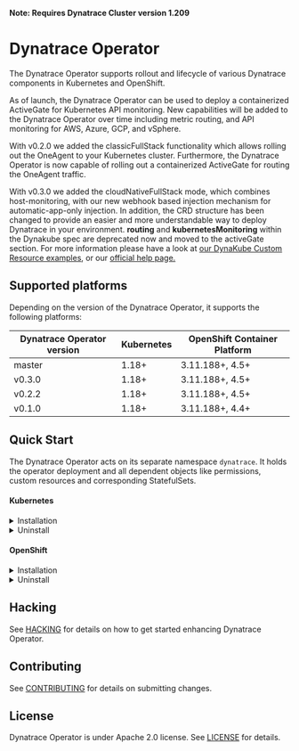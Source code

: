 **Note: Requires Dynatrace Cluster version 1.209**

# Dynatrace Operator

The Dynatrace Operator supports rollout and lifecycle of various Dynatrace components in Kubernetes and OpenShift.

As of launch, the Dynatrace Operator can be used to deploy a containerized ActiveGate for Kubernetes API monitoring. New
capabilities will be added to the Dynatrace Operator over time including metric routing, and API monitoring for AWS,
Azure, GCP, and vSphere.

With v0.2.0 we added the classicFullStack functionality which allows rolling out the OneAgent to your Kubernetes
cluster. Furthermore, the Dynatrace Operator is now capable of rolling out a containerized ActiveGate for routing the
OneAgent traffic.

With v0.3.0 we added the cloudNativeFullStack mode, which combines host-monitoring, 
with our new webhook based injection mechanism for automatic-app-only injection. In addition, the CRD structure has been
changed to provide an easier and more understandable way to deploy Dynatrace in your environment. 
**routing** and **kubernetesMonitoring** within the Dynakube spec are deprecated now and moved to the activeGate section.
For more information please have a look at [our DynaKube Custom Resource examples](https://github.com/Dynatrace/dynatrace-operator/tree/master/config/samples),
or our [official help page.](https://www.dynatrace.com/support/help/setup-and-configuration/setup-on-container-platforms/kubernetes/)


## Supported platforms

Depending on the version of the Dynatrace Operator, it supports the following platforms:

| Dynatrace Operator version | Kubernetes | OpenShift Container Platform               |
| -------------------------- | ---------- | ------------------------------------------ |
| master                     | 1.18+      | 3.11.188+, 4.5+                            |
| v0.3.0                     | 1.18+      | 3.11.188+, 4.5+                            |
| v0.2.2                     | 1.18+      | 3.11.188+, 4.5+                            |
| v0.1.0                     | 1.18+      | 3.11.188+, 4.4+                            |

## Quick Start

The Dynatrace Operator acts on its separate namespace `dynatrace`. It holds the operator deployment and all dependent
objects like permissions, custom resources and corresponding StatefulSets.

#### Kubernetes

<details><summary>Installation</summary>

To create the namespace and apply the operator run the following commands

```sh
$ kubectl create namespace dynatrace
$ kubectl apply -f https://github.com/Dynatrace/dynatrace-operator/releases/latest/download/kubernetes.yaml
```

A secret holding tokens for authenticating to the Dynatrace cluster needs to be created upfront. Create access tokens of
type *Dynatrace API* and *Platform as a Service* and use its values in the following commands respectively. For
assistance please refer
to [Create user-generated access tokens.](https://www.dynatrace.com/support/help/get-started/introduction/why-do-i-need-an-access-token-and-an-environment-id/#create-user-generated-access-tokens)

Make sure the *Dynatrace API* token has the following permission:

* Access problem and event feed, metrics and topology

```sh
$ kubectl -n dynatrace create secret generic dynakube --from-literal="apiToken=DYNATRACE_API_TOKEN" --from-literal="paasToken=PLATFORM_AS_A_SERVICE_TOKEN"
```

#### Create `DynaKube` custom resource for ActiveGate and OneAgent rollout

The rollout of the Dynatrace components is governed by a custom resource of type `DynaKube`. This custom resource will
contain parameters for various Dynatrace capabilities (API monitoring, routing, etc.)

Note: `.spec.tokens` denotes the name of the secret holding access tokens. If not specified Dynatrace Operator searches
for a secret called like the DynaKube custom resource `.metadata.name`.

```yaml
apiVersion: dynatrace.com/v1beta1
kind: DynaKube
metadata:
  name: dynakube
  namespace: dynatrace
spec:
  # Dynatrace apiUrl including the `/api` path at the end.
  # For SaaS, set `YOUR_ENVIRONMENT_ID` to your environment ID.
  # For Managed, change the apiUrl address.
  # For instructions on how to determine the environment ID and how to configure the apiUrl address, see https://www.dynatrace.com/support/help/reference/dynatrace-concepts/environment-id/.
  apiUrl: https://ENVIRONMENTID.live.dynatrace.com/api

  # name of secret holding `apiToken` and `paasToken`
  # if unset, name of custom resource is used
  #
  # tokens: ""

  # Optional: Sets Network Zone for OneAgent and ActiveGate pods
  # Make sure networkZones are enabled on your cluster before (see https://www.dynatrace.com/support/help/setup-and-configuration/network-zones/network-zones-basic-info/)
  #
  # networkZone: name-of-my-network-zone

  oneAgent:
    # enable cloud-native fullstack monitoring and change its settings
    # Cannot be used in conjunction with classic fullstack monitoring or application-only monitoring or host monitoring
    cloudNativeFullStack:

      # Optional: tolerations to include with the OneAgent DaemonSet.
      # See more here: https://kubernetes.io/docs/concepts/configuration/taint-and-toleration/
      tolerations:
      - effect: NoSchedule
        key: node-role.kubernetes.io/master
        operator: Exists

  # Configuration for ActiveGate instances.
  activeGate:
    # Enables listed ActiveGate capabilities
    capabilities:
      - routing
      - kubernetes-monitoring
      - data-ingest

```

This is the most basic configuration for the DynaKube object. We recommend you to use cloud-native Fullstack injection to roll out Dynatrace to your cluster, as shown in the example above. 
In case you want to have adjustments please have a look at [our DynaKube Custom Resource examples](https://github.com/Dynatrace/dynatrace-operator/tree/master/config/samples). 
Save one of the sample configurations, change the API url to your environment and apply it to your cluster.

```sh
$ kubectl apply -f cr.yaml
```

For detailed instructions see
our [official help page.](https://www.dynatrace.com/support/help/setup-and-configuration/setup-on-container-platforms/kubernetes/)

</details>
<details><summary>Uninstall</summary>

## Uninstall dynatrace-operator

Remove DynaKube custom resources and clean-up all remaining Dynatrace Operator specific objects:

```sh
$ kubectl delete -n dynatrace dynakube --all
$ kubectl delete -f https://github.com/Dynatrace/dynatrace-operator/releases/latest/download/kubernetes.yaml
```

</details>

#### OpenShift

<details><summary>Installation</summary>

To create the namespace and apply the operator run the following commands (for OpenShift 4.x)

```sh
$ oc adm new-project --node-selector="" dynatrace
$ oc apply -f https://github.com/Dynatrace/dynatrace-operator/releases/latest/download/openshift.yaml
```

If you are using *OpenShift 3.11*, make sure to run the following commands, instead of the ones above

```sh
$ oc adm new-project --node-selector="" dynatrace
$ oc apply -f https://github.com/Dynatrace/dynatrace-operator/releases/latest/download/openshift3.11.yaml
```

A secret holding tokens for authenticating to the Dynatrace cluster needs to be created upfront. Create access tokens of
type *Dynatrace API* and *Platform as a Service* and use its values in the following commands respectively. For
assistance please refere
to [Create user-generated access tokens.](https://www.dynatrace.com/support/help/get-started/introduction/why-do-i-need-an-access-token-and-an-environment-id/#create-user-generated-access-tokens)

Make sure the *Dynatrace API* token has the following permission:

* Access problem and event feed, metrics and topology

```sh
$ oc -n dynatrace create secret generic dynakube --from-literal="apiToken=DYNATRACE_API_TOKEN" --from-literal="paasToken=PLATFORM_AS_A_SERVICE_TOKEN"
```

#### Create `DynaKube` custom resource for ActiveGate and OneAgent rollout

The rollout of the Dynatrace components is governed by a custom resource of type `DynaKube`. This custom resource will
contain parameters for various Dynatrace capabilities (API monitoring, routing, etc.)

Note: `.spec.tokens` denotes the name of the secret holding access tokens. If not specified Dynatrace Operator searches
for a secret called like the DynaKube custom resource `.metadata.name`.

```yaml
apiVersion: dynatrace.com/v1beta1
kind: DynaKube
metadata:
  name: dynakube
  namespace: dynatrace
spec:
  # Dynatrace apiUrl including the `/api` path at the end.
  # For SaaS, set `YOUR_ENVIRONMENT_ID` to your environment ID.
  # For Managed, change the apiUrl address.
  # For instructions on how to determine the environment ID and how to configure the apiUrl address, see https://www.dynatrace.com/support/help/reference/dynatrace-concepts/environment-id/.
  apiUrl: https://ENVIRONMENTID.live.dynatrace.com/api

  # name of secret holding `apiToken` and `paasToken`
  # if unset, name of custom resource is used
  #
  # tokens: ""

  # Optional: Sets Network Zone for OneAgent and ActiveGate pods
  # Make sure networkZones are enabled on your cluster before (see https://www.dynatrace.com/support/help/setup-and-configuration/network-zones/network-zones-basic-info/)
  #
  # networkZone: name-of-my-network-zone

  oneAgent:
    # enable cloud-native fullstack monitoring and change its settings
    # Cannot be used in conjunction with classic fullstack monitoring or application-only monitoring or host monitoring
    cloudNativeFullStack:

      # Optional: tolerations to include with the OneAgent DaemonSet.
      # See more here: https://kubernetes.io/docs/concepts/configuration/taint-and-toleration/
      tolerations:
        - effect: NoSchedule
          key: node-role.kubernetes.io/master
          operator: Exists

  # Configuration for ActiveGate instances.
  activeGate:
    # Enables listed ActiveGate capabilities
    capabilities:
      - routing
      - kubernetes-monitoring
      - data-ingest

```

This is the most basic configuration for the DynaKube object. We recommend you to use cloud-native Fullstack injection to roll out Dynatrace to your cluster, as shown in the example above.
In case you want to have adjustments please have a look at [our DynaKube Custom Resource examples](https://github.com/Dynatrace/dynatrace-operator/tree/master/config/samples).
Save one of the sample configurations, change the API url to your environment and apply it to your cluster.

```sh
$ oc apply -f cr.yaml
```

For detailed instructions see
our [official help page.](https://www.dynatrace.com/support/help/technology-support/cloud-platforms/openshift/monitor-openshift-environments/)

</details>
<details><summary>Uninstall</summary>

## Uninstall dynatrace-operator

Remove DynaKube custom resources and clean-up all remaining Dynatrace Operator specific objects:

```sh
$ oc delete -n dynatrace dynakube --all
$ oc delete -f https://github.com/Dynatrace/dynatrace-operator/releases/latest/download/openshift.yaml
```

</details>

## Hacking

See [HACKING](HACKING.md) for details on how to get started enhancing Dynatrace Operator.

## Contributing

See [CONTRIBUTING](CONTRIBUTING.md) for details on submitting changes.

## License

Dynatrace Operator is under Apache 2.0 license. See [LICENSE](LICENSE) for details.
